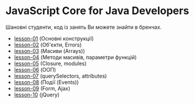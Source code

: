 # JavaScript Core for Java Developers
Шановні студенти, код із занять Ви можете знайти в бренчах.

* [lesson-01](https://github.com/itacademylogos/JavaScript_Core_For_Java_Developers/tree/lesson-01)  (Основні конструкції)
* [lesson-02](https://github.com/itacademylogos/JavaScript_Core_For_Java_Developers/tree/lesson-02)  (Об'єкти, Errors)
* [lesson-03](https://github.com/itacademylogos/JavaScript_Core_For_Java_Developers/tree/lesson-03)  (Масиви (Arrays))
* [lesson-04](https://github.com/itacademylogos/JavaScript_Core_For_Java_Developers/tree/lesson-04)  (Методи масивів, параметри функцій)
* [lesson-05](https://github.com/itacademylogos/JavaScript_Core_For_Java_Developers/tree/lesson-05)  (Closure, modules)
* [lesson-06](https://github.com/itacademylogos/JavaScript_Core_For_Java_Developers/tree/lesson-06)  (ООП)
* [lesson-07](https://github.com/itacademylogos/JavaScript_Core_For_Java_Developers/tree/lesson-07)  (querySelectors, attributes)
* [lesson-08](https://github.com/itacademylogos/JavaScript_Core_For_Java_Developers/tree/lesson-08)  (Події (Events))
* [lesson-09](https://github.com/itacademylogos/JavaScript_Core_For_Java_Developers/tree/lesson-09)  (Form, Ajax)
* [lesson-10](https://github.com/itacademylogos/JavaScript_Core_For_Java_Developers/tree/lesson-10)  (jQuery)
